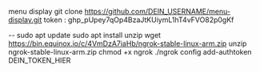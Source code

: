 menu display
git clone https://github.com/DEIN_USERNAME/menu-display.git
token :   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


--  sudo apt update
sudo apt install unzip
wget https://bin.equinox.io/c/4VmDzA7iaHb/ngrok-stable-linux-arm.zip
unzip ngrok-stable-linux-arm.zip
chmod +x ngrok
./ngrok config add-authtoken DEIN_TOKEN_HIER
